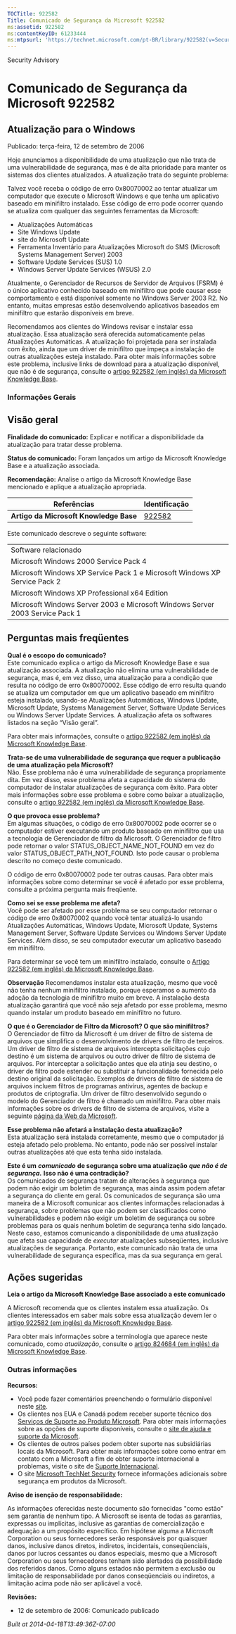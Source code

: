 ```yaml
---
TOCTitle: 922582
Title: Comunicado de Segurança da Microsoft 922582
ms:assetid: 922582
ms:contentKeyID: 61233444
ms:mtpsurl: 'https://technet.microsoft.com/pt-BR/library/922582(v=Security.10)'
---
```


Security Advisory

Comunicado de Segurança da Microsoft 922582
===========================================

Atualização para o Windows
--------------------------

Publicado: terça-feira, 12 de setembro de 2006

Hoje anunciamos a disponibilidade de uma atualização que não trata de uma vulnerabilidade de segurança, mas é de alta prioridade para manter os sistemas dos clientes atualizados. A atualização trata do seguinte problema:

Talvez você receba o código de erro 0x80070002 ao tentar atualizar um computador que execute o Microsoft Windows e que tenha um aplicativo baseado em minifiltro instalado. Esse código de erro pode ocorrer quando se atualiza com qualquer das seguintes ferramentas da Microsoft:

-   Atualizações Automáticas
-   Site Windows Update
-   site do Microsoft Update
-   Ferramenta Inventário para Atualizações Microsoft do SMS (Microsoft Systems Management Server) 2003
-   Software Update Services (SUS) 1.0
-   Windows Server Update Services (WSUS) 2.0

Atualmente, o Gerenciador de Recursos de Servidor de Arquivos (FSRM) é o único aplicativo conhecido baseado em minifiltro que pode causar esse comportamento e está disponível somente no Windows Server 2003 R2. No entanto, muitas empresas estão desenvolvendo aplicativos baseados em minifiltro que estarão disponíveis em breve.

Recomendamos aos clientes do Windows revisar e instalar essa atualização. Essa atualização será oferecida automaticamente pelas Atualizações Automáticas. A atualização foi projetada para ser instalada com êxito, ainda que um driver de minifiltro que impeça a instalação de outras atualizações esteja instalado. Para obter mais informações sobre este problema, inclusive links de download para a atualização disponível, que não é de segurança, consulte o [artigo 922582 (em inglês) da Microsoft Knowledge Base](http://support.microsoft.com/kb/922582).

### Informações Gerais

Visão geral
-----------

<span></span>
**Finalidade do comunicado:** Explicar e notificar a disponibilidade da atualização para tratar desse problema.

**Status do comunicado:** Foram lançados um artigo da Microsoft Knowledge Base e a atualização associada.

**Recomendação:** Analise o artigo da Microsoft Knowledge Base mencionado e aplique a atualização apropriada.

| Referências                            | Identificação                                    |
|----------------------------------------|--------------------------------------------------|
| **Artigo da Microsoft Knowledge Base** | [922582](http://support.microsoft.com/kb/922582) |

Este comunicado descreve o seguinte software:

|                                                                              |
|------------------------------------------------------------------------------|
| Software relacionado                                                         |
| Microsoft Windows 2000 Service Pack 4                                        |
| Microsoft Windows XP Service Pack 1 e Microsoft Windows XP Service Pack 2    |
| Microsoft Windows XP Professional x64 Edition                                |
| Microsoft Windows Server 2003 e Microsoft Windows Server 2003 Service Pack 1 |

Perguntas mais freqüentes
-------------------------

<span></span>
**Qual é o escopo do comunicado?**  
Este comunicado explica o artigo da Microsoft Knowledge Base e sua atualização associada. A atualização não elimina uma vulnerabilidade de segurança, mas é, em vez disso, uma atualização para a condição que resulta no código de erro 0x80070002. Esse código de erro resulta quando se atualiza um computador em que um aplicativo baseado em minifiltro esteja instalado, usando-se Atualizações Automáticas, Windows Update, Microsoft Update, Systems Management Server, Software Update Services ou Windows Server Update Services. A atualização afeta os softwares listados na seção “Visão geral”.

Para obter mais informações, consulte o [artigo 922582 (em inglês) da Microsoft Knowledge Base](http://support.microsoft.com/kb/922582).

**Trata-se de uma vulnerabilidade de segurança que requer a publicação de uma atualização pela Microsoft?**  
Não. Esse problema não é uma vulnerabilidade de segurança propriamente dita. Em vez disso, esse problema afeta a capacidade do sistema do computador de instalar atualizações de segurança com êxito. Para obter mais informações sobre esse problema e sobre como baixar a atualização, consulte o [artigo 922582 (em inglês) da Microsoft Knowledge Base](http://support.microsoft.com/kb/922582).

**O que provoca esse problema?**  
Em algumas situações, o código de erro 0x80070002 pode ocorrer se o computador estiver executando um produto baseado em minifiltro que usa a tecnologia de Gerenciador de filtro da Microsoft. O Gerenciador de filtro pode retornar o valor STATUS\_OBJECT\_NAME\_NOT\_FOUND em vez do valor STATUS\_OBJECT\_PATH\_NOT\_FOUND. Isto pode causar o problema descrito no começo deste comunicado.

O código de erro 0x80070002 pode ter outras causas. Para obter mais informações sobre como determinar se você é afetado por esse problema, consulte a próxima pergunta mais freqüente.

**Como sei se esse problema me afeta?**  
Você pode ser afetado por esse problema se seu computador retornar o código de erro 0x80070002 quando você tentar atualizá-lo usando Atualizações Automáticas, Windows Update, Microsoft Update, Systems Management Server, Software Update Services ou Windows Server Update Services. Além disso, se seu computador executar um aplicativo baseado em minifiltro.

Para determinar se você tem um minifiltro instalado, consulte o [Artigo 922582 (em inglês) da Microsoft Knowledge Base](http://support.microsoft.com/kb/922582).

**Observação** Recomendamos instalar esta atualização, mesmo que você não tenha nenhum minifiltro instalado, porque esperamos o aumento da adoção da tecnologia de minifiltro muito em breve. A instalação desta atualização garantirá que você não seja afetado por esse problema, mesmo quando instalar um produto baseado em minifiltro no futuro.

**O que é o Gerenciador de Filtro da Microsoft? O que são minifiltros?**  
O Gerenciador de filtro da Microsoft é um driver de filtro de sistema de arquivos que simplifica o desenvolvimento de drivers de filtro de terceiros. Um driver de filtro de sistema de arquivos intercepta solicitações cujo destino é um sistema de arquivos ou outro driver de filtro de sistema de arquivos. Por interceptar a solicitação antes que ela atinja seu destino, o driver de filtro pode estender ou substituir a funcionalidade fornecida pelo destino original da solicitação. Exemplos de drivers de filtro de sistema de arquivos incluem filtros de programas antivírus, agentes de backup e produtos de criptografia. Um driver de filtro desenvolvido segundo o modelo do Gerenciador de filtro é chamado um minifiltro. Para obter mais informações sobre os drivers de filtro de sistema de arquivos, visite a seguinte [página da Web da Microsoft](http://go.microsoft.com/fwlink/?linkid=72993).

**Esse problema não afetará a instalação desta atualização?**  
Esta atualização será instalada corretamente, mesmo que o computador já esteja afetado pelo problema. No entanto, pode não ser possível instalar outras atualizações até que esta tenha sido instalada.

**Este é um** ***comunicado*** **de segurança sobre uma atualização** ***que não é de segurança.*** **Isso não é uma contradição?**  
Os comunicados de segurança tratam de alterações à segurança que podem não exigir um boletim de segurança, mas ainda assim podem afetar a segurança do cliente em geral. Os comunicados de segurança são uma maneira de a Microsoft comunicar aos clientes informações relacionadas à segurança, sobre problemas que não podem ser classificados como vulnerabilidades e podem não exigir um boletim de segurança ou sobre problemas para os quais nenhum boletim de segurança tenha sido lançado. Neste caso, estamos comunicando a disponibilidade de uma atualização que afeta sua capacidade de *executar* atualizações subseqüentes, inclusive atualizações de segurança. Portanto, este comunicado não trata de uma vulnerabilidade de segurança específica, mas da sua segurança em geral.

Ações sugeridas
---------------

<span></span>
**Leia o artigo da Microsoft Knowledge Base associado a este comunicado**

A Microsoft recomenda que os clientes instalem essa atualização. Os clientes interessados em saber mais sobre essa atualização devem ler o [artigo 922582 (em inglês) da Microsoft Knowledge Base](http://support.microsoft.com/kb/922582).

Para obter mais informações sobre a terminologia que aparece neste comunicado, como *atualização*, consulte o [artigo 824684 (em inglês) da Microsoft Knowledge Base](http://support.microsoft.com/kb/824684).

### Outras informações

**Recursos:**

-   Você pode fazer comentários preenchendo o formulário disponível neste [site](https://support.microsoft.com/common/survey.aspx?scid=sw;en;1257&amp;showpage=1&amp;ws=technet&amp;sd=tech).
-   Os clientes nos EUA e Canadá podem receber suporte técnico dos [Serviços de Suporte ao Produto Microsoft](http://go.microsoft.com/fwlink/?linkid=21131). Para obter mais informações sobre as opções de suporte disponíveis, consulte o [site de ajuda e suporte da Microsoft](http://support.microsoft.com/).
-   Os clientes de outros países podem obter suporte nas subsidiárias locais da Microsoft. Para obter mais informações sobre como entrar em contato com a Microsoft a fim de obter suporte internacional a problemas, visite o site de [Suporte Internacional](http://go.microsoft.com/fwlink/?linkid=21155).
-   O site [Microsoft TechNet Security](http://go.microsoft.com/fwlink/?linkid=21132) fornece informações adicionais sobre segurança em produtos da Microsoft.

**Aviso de isenção de responsabilidade:**

As informações oferecidas neste documento são fornecidas "como estão" sem garantia de nenhum tipo. A Microsoft se isenta de todas as garantias, expressas ou implícitas, inclusive as garantias de comercialização e adequação a um propósito específico. Em hipótese alguma a Microsoft Corporation ou seus fornecedores serão responsáveis por quaisquer danos, inclusive danos diretos, indiretos, incidentais, conseqüenciais, danos por lucros cessantes ou danos especiais, mesmo que a Microsoft Corporation ou seus fornecedores tenham sido alertados da possibilidade dos referidos danos. Como alguns estados não permitem a exclusão ou limitação de responsabilidade por danos conseqüenciais ou indiretos, a limitação acima pode não ser aplicável a você.

**Revisões:**

-   12 de setembro de 2006: Comunicado publicado

*Built at 2014-04-18T13:49:36Z-07:00*
